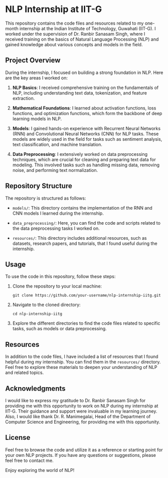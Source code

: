 # NLP Internship at IIT-G

This repository contains the code files and resources related to my one-month internship at the Indian Institute of Technology, Guwahati (IIT-G). I worked under the supervision of Dr. Ranbir Sanasam Singh, where I received training on the basics of Natural Language Processing (NLP) and gained knowledge about various concepts and models in the field.

## Project Overview

During the internship, I focused on building a strong foundation in NLP. Here are the key areas I worked on:

1. **NLP Basics**: I received comprehensive training on the fundamentals of NLP, including understanding text data, tokenization, and feature extraction.

2. **Mathematical Foundations**: I learned about activation functions, loss functions, and optimization functions, which form the backbone of deep learning models in NLP.

3. **Models**: I gained hands-on experience with Recurrent Neural Networks (RNN) and Convolutional Neural Networks (CNN) for NLP tasks. These models are widely used in the field for tasks such as sentiment analysis, text classification, and machine translation.

4. **Data Preprocessing**: I extensively worked on data preprocessing techniques, which are crucial for cleaning and preparing text data for modeling. This involved tasks such as handling missing data, removing noise, and performing text normalization.

## Repository Structure

The repository is structured as follows:

- `models/`: This directory contains the implementation of the RNN and CNN models I learned during the internship.

- `data_preprocessing/`: Here, you can find the code and scripts related to the data preprocessing tasks I worked on.

- `resources/`: This directory includes additional resources, such as datasets, research papers, and tutorials, that I found useful during the internship.

## Usage

To use the code in this repository, follow these steps:

1. Clone the repository to your local machine:

   ```shell
   git clone https://github.com/your-username/nlp-internship-iitg.git
   ```

2. Navigate to the cloned directory:

   ```shell
   cd nlp-internship-iitg
   ```

3. Explore the different directories to find the code files related to specific tasks, such as models or data preprocessing.

## Resources

In addition to the code files, I have included a list of resources that I found helpful during my internship. You can find them in the `resources/` directory. Feel free to explore these materials to deepen your understanding of NLP and related topics.

## Acknowledgments

I would like to express my gratitude to Dr. Ranbir Sanasam Singh for providing me with this opportunity to work on NLP during my internship at IIT-G. Their guidance and support were invaluable in my learning journey.
Also, I would like thank Dr. R. Manimegalai, Head of the Department of Computer Science and Engineering, for providing me with this opportunity.

## License

Feel free to browse the code and utilize it as a reference or starting point for your own NLP projects. If you have any questions or suggestions, please feel free to contact me.

Enjoy exploring the world of NLP!

